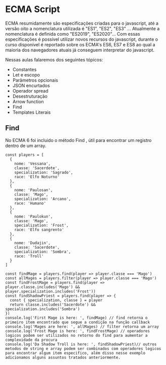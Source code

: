 # ECMA Script

ECMA resumidamente são especificações criadas para o javascript, até a versão oito a nomenclatura utilizada é "ES1", "ES2", "ES3" ...
Atualmente a nomenclatura é definida como "ES2019", "ES2020"...
Com essas especificações é possível utilizar novos recursos do javascript, durante o curso disponível é reportado sobre os ECMA's ES6, ES7 e ES8 ao qual a maioria dos navegadores atuais já conseguem interpretar do javascript.

Nessas aulas falaremos dos seguintes tópicos:

- Constantes
- Let e escopo
- Parâmetros opcionais
- JSON encurtados
- Operador spread
- Desestruturação
- Arrow function
- Find
- Templates Literais

## Find

No ECMA 6 foi incluido o método Find , útil para encontrar um registro dentro de um array.

```
const players = [
  {
    nome: 'Vessana',
    classe: 'Sacerdote',
    specialization: 'Sagrado',
    race: 'Elfo Noturno'
  },
  {
    nome: 'Paulosan',
    classe: 'Mago',
    specialization: 'Arcano',
    race: 'Humano'
  },
  {
    nome: 'Paulokun',
    classe: 'Mago',
    specialization: 'Frost',
    race: 'Elfo sangrento'
  },
  {
    nome: 'Dudajin',
    classe: 'Sacerdote',
    specialization: 'Sombra',
    race: 'Troll'
  }
]

const findMage = players.find(player => player.classe === 'Mago')
const allMages = players.filter(player => player.classe === 'Mago')
const findFrostMage = players.find(player => player.classe.includes('Mago') && player.specialization.includes('Frost'))
const findShadowPriest = players.find(player => {
  const { specialization, classe } = player
  return classe.includes('Sacerdote') && specialization.includes('Sombra')
})
console.log('First Mage is here: ', findMage) // find retorna o primeiro item encontrado que segue a condição na função callback
console.log('Mages are here: ', allMages) // filter retorna um array
console.log('Frost Mage is here: ', findFrostMage) // operadores logicos podem ser utilizados no retorno do find para aumentar a complexidade da procura
console.log('Da Shadow Troll is here: ', findShadowPriest)// outros metodos de string e array podem ser combinados com operadores logicos para encontrar algum item especifico, além disso nesse exemplo adicionamos alguns assuntos tratados anteriormente.
```
